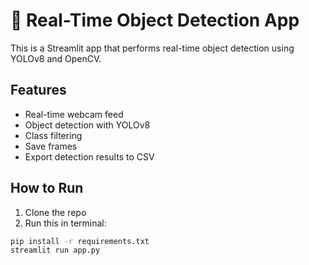 # 🚀 Real-Time Object Detection App

This is a Streamlit app that performs real-time object detection using YOLOv8 and OpenCV.

## Features

- Real-time webcam feed
- Object detection with YOLOv8
- Class filtering
- Save frames
- Export detection results to CSV

## How to Run

1. Clone the repo
2. Run this in terminal:

```bash
pip install -r requirements.txt
streamlit run app.py

